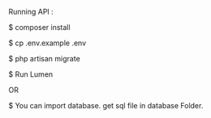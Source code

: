 Running API :

$ composer install

$ cp .env.example .env

$ php artisan migrate

$ Run Lumen

OR

$ You can import database. get sql file in database Folder.
